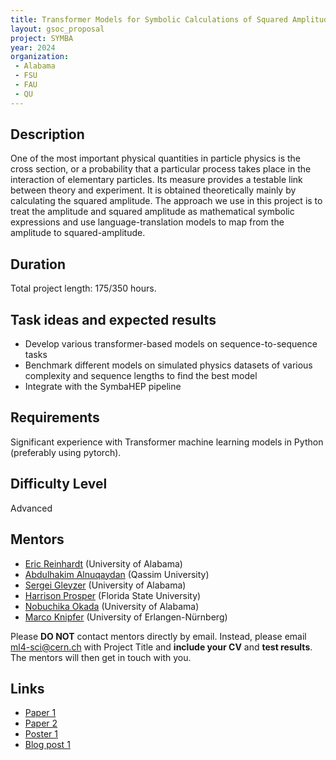 ```yaml
---
title: Transformer Models for Symbolic Calculations of Squared Amplitudes in HEP
layout: gsoc_proposal
project: SYMBA
year: 2024
organization:
 - Alabama
 - FSU
 - FAU
 - QU
---
```


## Description

One of the most important physical quantities in particle physics is the cross section, or a probability that a particular process takes place in the interaction of elementary particles. Its measure provides a testable link between theory and experiment. It is obtained theoretically mainly by calculating the squared amplitude. The approach we use in this project is to treat the amplitude and squared amplitude as mathematical symbolic expressions and use language-translation models to map from the amplitude to squared-amplitude.

## Duration

Total project length: 175/350 hours.

## Task ideas and expected results
  * Develop  various transformer-based models on sequence-to-sequence tasks
  * Benchmark different models on simulated physics datasets of various complexity and sequence lengths to find the best model
  * Integrate with the SymbaHEP pipeline
   
## Requirements 
Significant experience with Transformer machine learning models in Python (preferably using pytorch).

## Difficulty Level 
Advanced

<!-- ## Test
Please use this [link](https://docs.google.com/document/d/1eMtRPR-nH2NyituMBIDAZdmcCkZF2TyUFQp6zg-z5pA) to access the test for this project. -->

## Mentors
  * [Eric Reinhardt](mailto:ml4-sci@cern.ch) (University of Alabama)
  * [Abdulhakim Alnuqaydan](mailto:ml4-sci@cern.ch) (Qassim University)
  * [Sergei Gleyzer](mailto:ml4-sci@cern.ch) (University of Alabama)
  * [Harrison Prosper](mailto:ml4-sci@cern.ch) (Florida State University)
  * [Nobuchika Okada](mailto:ml4-sci@cern.ch) (University of Alabama)
  * [Marco Knipfer](mailto:ml4-sci@cern.ch) (University of Erlangen-Nürnberg)

Please **DO NOT** contact mentors directly by email. Instead, please email [ml4-sci@cern.ch](mailto:ml4-sci@cern.ch) with Project Title and **include your CV** and **test results**. The mentors will then get in touch with you.

## Links
  * [Paper 1](https://ml4physicalsciences.github.io/2023/files/NeurIPS_ML4PS_2023_183.pdf)
  * [Paper 2](https://iopscience.iop.org/article/10.1088/2632-2153/acb2b2)
  * [Poster 1](https://nips.cc/media/PosterPDFs/NeurIPS%202023/76219.png)
  * [Blog post 1](https://medium.com/@neerajanandfirst/my-journey-to-google-summer-of-code-2023-with-ml4sci-8822ce64464a)
